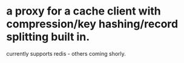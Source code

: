 # a proxy for a cache client with compression/key hashing/record splitting built in.

currently supports redis - others coming shorly.
